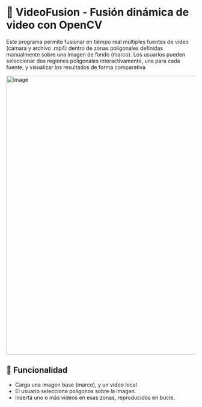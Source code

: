 # 🎥 VideoFusion - Fusión dinámica de video con OpenCV

Este programa permite fusionar en tiempo real múltiples fuentes de video (cámara y archivo .mp4) dentro de zonas poligonales definidas manualmente sobre una imagen de fondo (marco).  Los usuarios pueden seleccionar dos regiones poligonales interactivamente, una para cada fuente, y visualizar los resultados de forma comparativa


<img width="1375" height="742" alt="image" src="https://github.com/user-attachments/assets/19cb8316-750b-4705-bb9c-bbc289f4eccc" />

## 🧠 Funcionalidad

- Carga una imagen base (marco), y un video local
- El usuario selecciona polígonos sobre la imagen.
- Inserta uno o más videos en esas zonas, reproducidos en bucle.

  
